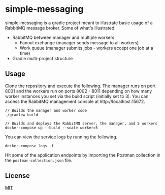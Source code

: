 # simple-messaging

simple-messaging is a gradle project meant to illustrate basic usage of a RabbitMQ message broker.  Some of what's illustrated:

* RabbitMQ between manager and multiple workers
    * Fanout exchange (manager sends message to all workers)
    * Work queue (manager submits jobs - workers accept one job at a time)
* Gradle multi-project structure

## Usage

Clone the repository and execute the following.  The manager runs on port 8001 and the workers run on ports 8002 - 8011 depending on how many worker instances you set via the build script (initially set to 3).  You can access the RabbitMQ management console at http://localhost:15672.

```
// Builds the manager and worker code
./gradlew build

// Builds and deploys the RabbitMQ server, the manager, and 5 workers
docker-compose up --build --scale worker=5
```

You can view the service logs by running the following.

```
docker-compose logs -f
```

Hit some of the application endpoints by importing the Postman collection in the `postman-collection.json` file.

## License
[MIT](https://choosealicense.com/licenses/mit/)